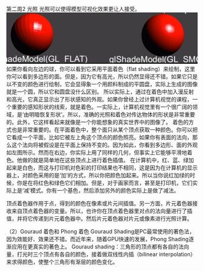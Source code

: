 第二周2 光照
光照可以使得模型可视化效果更让人接受。
![](/Computer_Graphics/images/31.png)
如果你看向左边的球，你可以看到它采用平面着色（flat shading）来绘制，这里你可以看到多边形的面。但是，因为它有高光，所以仍然显得还不错。如果它只是以不变的颜色进行绘制，它会显得象一个用颜料制成的平圆盘，实际上生成的图像就是一个圆，所以它和圆盘没什么区别。
所以实际上，通过在着色中加入漫反射和高光，它真正显示出了形状感知的外观。如果你曾经上过计算机视觉的课程，一个重要的感知形状的线索，就是着色。一实际上，计算机视觉里有一个很广阔的领域，是‘由明暗恢复形状’。所以，准确的光照和着色对传达物体的形状是非常重要的。此外，它这样看起来就像是一个你能想象的真实世界中的图像了。
着色的方式也是非常重要的。在平面着色中，整个面只从某个顶点获取一种颜色。你可以把它看成一个平面，比如它被左上角这个顶点的颜色照亮。如果你有表面的法向，那么这个法向将被假设是在平面上保持不变的。因为如此，你看到多边形、面的外观如左图所示。然而在右边，你实际上用了同样的几何，但事实上它能够平滑地着色。他做的就是简单地在这些顶点上进行着色插值。
在计算机中，红、蓝、绿加起来是白色，而这与打印机对色彩的打印结果也不相同，这是因为在计算机的显示器上，对颜色采用的是‘加’的方式，所以你把颜色加起来。所以当你说红加绿的时候，你是在将红色和绿色它们相加。但是，对于画家而言，甚至是打印机，它们实际上是‘减’模式。你有一个基色，然后添加另外的颜色实际上是做了减法。

顶点着色器作用于点，得到的颜色在像素或片元间插值。另一方面，片元着色器接收来自顶点着色器的变量。所以，也许你在顶点着色器里对点的法向量进行了插值，并将它传递到片元着色器中。然后片元着色器对片元或像素进行光照计算。

（2）Gouraud 着色和 Phong 着色
Gouraud Shading是PC最常使用的著色法，因为效能好、效果还不错。而近年来，随着GPU快速的发展，Phong Shading逐渐应用在更真实的著色上。
Gouraud shading：三角形的顶点都有各自的法向量，打光时三个顶点有各自的颜色，接着做双线性内插（bilinear interpolation）来求得颜色，使整个三角形有渐层的颜色变化。
